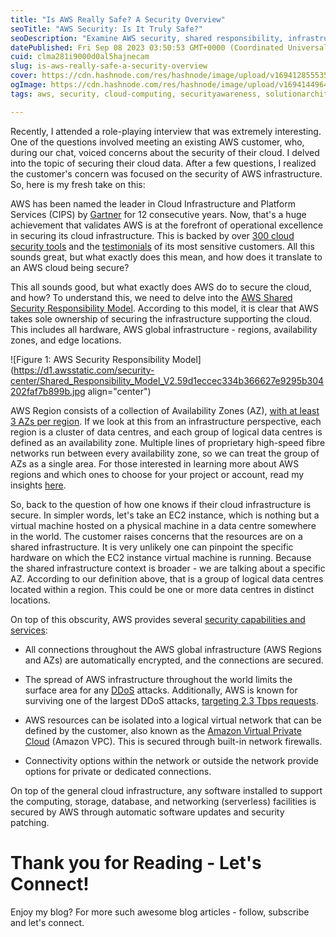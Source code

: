 ```yaml
---
title: "Is AWS Really Safe? A Security Overview"
seoTitle: "AWS Security: Is It Truly Safe?"
seoDescription: "Examine AWS security, shared responsibility, infrastructure protection for cloud data safety and addressing customer concerns"
datePublished: Fri Sep 08 2023 03:50:53 GMT+0000 (Coordinated Universal Time)
cuid: clma281i9000d0al5hajnecam
slug: is-aws-really-safe-a-security-overview
cover: https://cdn.hashnode.com/res/hashnode/image/upload/v1694128555353/40bdcc9b-4720-44cc-9497-78f9af9b428b.png
ogImage: https://cdn.hashnode.com/res/hashnode/image/upload/v1694144964758/4ca32893-e0de-4cdd-911f-5fd90c59229a.png
tags: aws, security, cloud-computing, securityawareness, solutionarchitect

---
```


Recently, I attended a role-playing interview that was extremely interesting. One of the questions involved meeting an existing AWS customer, who, during our chat, voiced concerns about the security of their cloud. I delved into the topic of securing their cloud data. After a few questions, I realized the customer's concern was focused on the security of AWS infrastructure. So, here is my fresh take on this:

AWS has been named the leader in Cloud Infrastructure and Platform Services (CIPS) by [Gartner](https://aws.amazon.com/blogs/aws/aws-named-as-a-leader-in-the-2022-gartner-cloud-infrastructure-platform-services-cips-magic-quadrant-for-the-12th-consecutive-year/) for 12 consecutive years. Now, that's a huge achievement that validates AWS is at the forefront of operational excellence in securing its cloud infrastructure. This is backed by over [300 cloud security tools](https://aws.amazon.com/security/?nc1=f_cc) and the [testimonials](https://aws.amazon.com/compliance/testimonials/) of its most sensitive customers. All this sounds great, but what exactly does this mean, and how does it translate to an AWS cloud being secure?

This all sounds good, but what exactly does AWS do to secure the cloud, and how? To understand this, we need to delve into the [AWS Shared Security Responsibility Model](https://aws.amazon.com/compliance/shared-responsibility-model/). According to this model, it is clear that AWS takes sole ownership of securing the infrastructure supporting the cloud. This includes all hardware, AWS global infrastructure - regions, availability zones, and edge locations.

![Figure 1: AWS Security Responsibility Model](https://d1.awsstatic.com/security-center/Shared_Responsibility_Model_V2.59d1eccec334b366627e9295b304202faf7b899b.jpg align="center")

AWS Region consists of a collection of Availability Zones (AZ), [with at least 3 AZs per region](https://aws.amazon.com/about-aws/global-infrastructure/?p=ngi&loc=1). If we look at this from an infrastructure perspective, each region is a cluster of data centres, and each group of logical data centres is defined as an availability zone. Multiple lines of proprietary high-speed fibre networks run between every availability zone, so we can treat the group of AZs as a single area. For those interested in learning more about AWS regions and which ones to choose for your project or account, read my insights [here](https://narmadanannaka.com/how-to-choose-your-aws-region).

So, back to the question of how one knows if their cloud infrastructure is secure. In simpler words, let's take an EC2 instance, which is nothing but a virtual machine hosted on a physical machine in a data centre somewhere in the world. The customer raises concerns that the resources are on a shared infrastructure. It is very unlikely one can pinpoint the specific hardware on which the EC2 instance virtual machine is running. Because the shared infrastructure context is broader - we are talking about a specific AZ. According to our definition above, that is a group of logical data centres located within a region. This could be one or more data centres in distinct locations.

On top of this obscurity, AWS provides several [security capabilities and services](https://d1.awsstatic.com/whitepapers/Security/Intro_to_AWS_Security.pdf):

* All connections throughout the AWS global infrastructure (AWS Regions and AZs) are automatically encrypted, and the connections are secured.
    
* The spread of AWS infrastructure throughout the world limits the surface area for any [DDoS](https://aws.amazon.com/shield/ddos-attack-protection/) attacks. Additionally, AWS is known for surviving one of the largest DDoS attacks, [targeting 2.3 Tbps requests](https://aws-shield-tlr.s3.amazonaws.com/2020-Q1_AWS_Shield_TLR.pdf).
    
* AWS resources can be isolated into a logical virtual network that can be defined by the customer, also known as the [Amazon Virtual Private Cloud](https://docs.aws.amazon.com/vpc/latest/userguide/what-is-amazon-vpc.html) (Amazon VPC). This is secured through built-in network firewalls.
    
* Connectivity options within the network or outside the network provide options for private or dedicated connections.
    

On top of the general cloud infrastructure, any software installed to support the computing, storage, database, and networking (serverless) facilities is secured by AWS through automatic software updates and security patching.

# **Thank you for Reading - Let's Connect!**

Enjoy my blog? For more such awesome blog articles - follow, subscribe and let's connect.